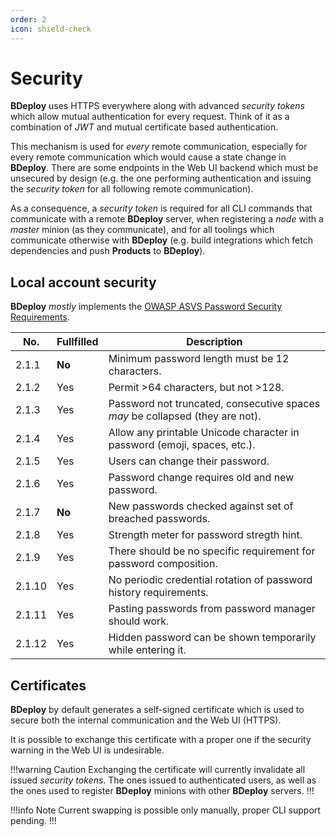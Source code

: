 ```yaml
---
order: 2
icon: shield-check
---
```

# Security

**BDeploy** uses HTTPS everywhere along with advanced _security tokens_ which allow mutual authentication for every request. Think of it as a combination of _JWT_ and mutual certificate based authentication.

This mechanism is used for _every_ remote communication, especially for every remote communication which would cause a state change in **BDeploy**. There are some endpoints in the Web UI backend which must be unsecured by design (e.g. the one performing authentication and issuing the _security token_ for all following remote communication).

As a consequence, a _security token_ is required for all CLI commands that communicate with a remote **BDeploy** server, when registering a _node_ with a _master_ minion (as they communicate), and for all toolings which communicate otherwise with **BDeploy** (e.g. build integrations which fetch dependencies and push **Products** to **BDeploy**).

## Local account security

**BDeploy** *mostly* implements the [OWASP ASVS Password Security Requirements](https://github.com/OWASP/ASVS/blob/master/4.0/en/0x11-V2-Authentication.md#v21-password-security).

No.   | Fullfilled | Description
---   | ---        | ---
2.1.1 | **No**     | Minimum password length must be 12 characters.
2.1.2 | Yes        | Permit >64 characters, but not >128.
2.1.3 | Yes        | Password not truncated, consecutive spaces *may* be collapsed (they are not).
2.1.4 | Yes        | Allow any printable Unicode character in password (emoji, spaces, etc.).
2.1.5 | Yes        | Users can change their password.
2.1.6 | Yes        | Password change requires old and new password.
2.1.7 | **No**     | New passwords checked against set of breached passwords.
2.1.8 | Yes        | Strength meter for password stregth hint.
2.1.9 | Yes        | There should be no specific requirement for password composition.
2.1.10| Yes        | No periodic credential rotation of password history requirements.
2.1.11| Yes        | Pasting passwords from password manager should work.
2.1.12| Yes        | Hidden password can be shown temporarily while entering it.

## Certificates

**BDeploy** by default generates a self-signed certificate which is used to secure both the internal communication and the Web UI (HTTPS).

It is possible to exchange this certificate with a proper one if the security warning in the Web UI is undesirable.

!!!warning Caution
Exchanging the certificate will currently invalidate all issued _security tokens_. The ones issued to authenticated users, as well as the ones used to register **BDeploy** minions with other **BDeploy** servers.
!!!

!!!info Note
Current swapping is possible only manually, proper CLI support pending.
!!!